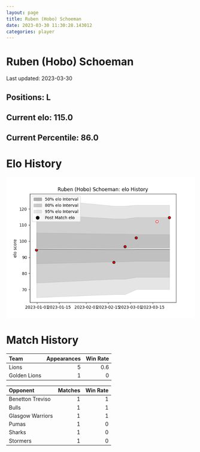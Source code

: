 ```yaml
---  
layout: page  
title: Ruben (Hobo) Schoeman  
date: 2023-03-30 11:30:28.143012  
categories: player  
---
```

# Ruben (Hobo) Schoeman


Last updated: 2023-03-30
## Positions: L

## Current elo: 115.0

## Current Percentile: 86.0

# Elo History


![elo history](history_Ruben(Hobo)Schoeman.png)
# Match History


| Team         |   Appearances |   Win Rate |
|:-------------|--------------:|-----------:|
| Lions        |             5 |        0.6 |
| Golden Lions |             1 |        0   |

| Opponent         |   Matches |   Win Rate |
|:-----------------|----------:|-----------:|
| Benetton Treviso |         1 |          1 |
| Bulls            |         1 |          1 |
| Glasgow Warriors |         1 |          1 |
| Pumas            |         1 |          0 |
| Sharks           |         1 |          0 |
| Stormers         |         1 |          0 |